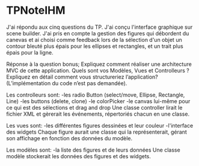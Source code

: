 # TPNoteIHM

J'ai répondu aux cinq questions du TP. J'ai conçu l'interface graphique sur scene builder. J'ai pris en compte la gestion des figures qui débordent du canevas et ai choisi comme feedback lors de la sélection d'un objet un contour bleuté plus épais pour les ellipses et rectangles, et un trait plus épais pour la ligne.

Réponse à la question bonus;
Expliquez comment réaliser une architecture MVC de cette application. Quels sont vos Modèles, Vues et Controlleurs ? Expliquez en détail comment vous structureriez l’application? (L’implémentation du code n’est pas demandée).

Les controlleurs sont:
-les radio Button (select/move, Ellipse, Rectangle, Line)
-les buttons (delete, clone)
-le colorPicker
-le canvas lui-même pour ce qui est des sélections et drag and drop
Une classe controller lirait le fichier XML et gèrerait les événements, répertoriés chacun en une classe.

Les vues sont:
-les différentes figures dessinées et leur couleur
-l'interface des widgets
Chaque figure aurait une classe qui la représenterait, gérant son affichage en fonction des données du modèle.

Les modèles sont:
-la liste des figures et de leurs données
Une classe modèle stockerait les données des figures et des widgets.
